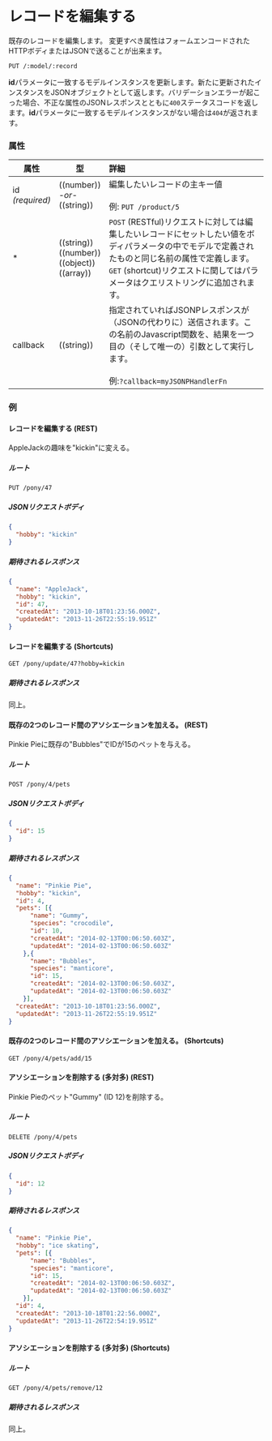 # レコードを編集する

既存のレコードを編集します。
変更すべき属性はフォームエンコードされたHTTPボディまたはJSONで送ることが出来ます。

```
PUT /:model/:record
```

**id**パラメータに一致するモデルインスタンスを更新します。新たに更新されたインスタンスをJSONオブジェクトとして返します。バリデーションエラーが起こった場合、不正な属性のJSONレスポンスとともに`400`ステータスコードを返します。**id**パラメータに一致するモデルインスタンスがない場合は`404`が返されます。

### 属性

 属性                                | 型                                                      | 詳細
 ---------------------------------- | ------------------------------------------------------- |:---------------------------------
 id<br/>*(required)*                | ((number))<br/>*-or-*<br/>((string))                    | 編集したいレコードの主キー値<br/><br/>例: `PUT /product/5`
 *                                  | ((string))<br/>((number))<br/>((object))<br/>((array))  | `POST` (RESTful)リクエストに対しては編集したいレコードにセットしたい値をボディパラメータの中でモデルで定義されたものと同じ名前の属性で定義します。`GET` (shortcut)リクエストに関してはパラメータはクエリストリングに追加されます。
 callback                           | ((string))                                              | 指定されていればJSONPレスポンスが（JSONの代わりに）送信されます。この名前のJavascript関数を、結果を一つ目の（そして唯一の）引数として実行します。<br/> <br/> 例:`?callback=myJSONPHandlerFn`

### 例

#### レコードを編集する (REST)

AppleJackの趣味を"kickin"に変える。

##### ルート
`PUT /pony/47`

##### JSONリクエストボディ
```json
{
  "hobby": "kickin"
}
```

##### 期待されるレスポンス
```json
{
  "name": "AppleJack",
  "hobby": "kickin",
  "id": 47,
  "createdAt": "2013-10-18T01:23:56.000Z",
  "updatedAt": "2013-11-26T22:55:19.951Z"
}
```

#### レコードを編集する (Shortcuts)

`GET /pony/update/47?hobby=kickin`

##### 期待されるレスポンス

同上。

#### 既存の2つのレコード間のアソシエーションを加える。 (REST)

Pinkie Pieに既存の"Bubbles"でIDが15のペットを与える。

##### ルート
`POST /pony/4/pets`

##### JSONリクエストボディ
```json
{
  "id": 15
}
```

##### 期待されるレスポンス
```json
{
  "name": "Pinkie Pie",
  "hobby": "kickin",
  "id": 4,
  "pets": [{
      "name": "Gummy",
      "species": "crocodile",
      "id": 10,
      "createdAt": "2014-02-13T00:06:50.603Z",
      "updatedAt": "2014-02-13T00:06:50.603Z"
    },{
      "name": "Bubbles",
      "species": "manticore",
      "id": 15,
      "createdAt": "2014-02-13T00:06:50.603Z",
      "updatedAt": "2014-02-13T00:06:50.603Z"
    }],
  "createdAt": "2013-10-18T01:23:56.000Z",
  "updatedAt": "2013-11-26T22:55:19.951Z"
}
```

#### 既存の2つのレコード間のアソシエーションを加える。 (Shortcuts)
`GET /pony/4/pets/add/15`

#### アソシエーションを削除する (多対多) (REST)

Pinkie Pieのペット"Gummy" (ID 12)を削除する。

##### ルート
`DELETE /pony/4/pets`

##### JSONリクエストボディ
```json
{
  "id": 12
}
```

##### 期待されるレスポンス
```json
{
  "name": "Pinkie Pie",
  "hobby": "ice skating",
  "pets": [{
      "name": "Bubbles",
      "species": "manticore",
      "id": 15,
      "createdAt": "2014-02-13T00:06:50.603Z",
      "updatedAt": "2014-02-13T00:06:50.603Z"
    }],
  "id": 4,
  "createdAt": "2013-10-18T01:22:56.000Z",
  "updatedAt": "2013-11-26T22:54:19.951Z"
}
```

#### アソシエーションを削除する (多対多) (Shortcuts)

##### ルート

`GET /pony/4/pets/remove/12`

##### 期待されるレスポンス

同上。

<docmeta name="uniqueID" value="UpdateARecord421031">
<docmeta name="displayName" value="update">
